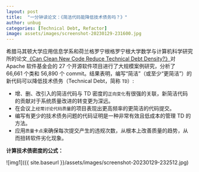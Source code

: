 ```yaml
---
layout: post
title:  "一分钟读论文：《简洁代码能降低技术债务吗？》"
author: unbug
categories: [Technical Debt, Refactor]
image: assets/images/screenshot-20230129-231600.jpg
---
```

希腊马其顿大学应用信息学系和荷兰格罗宁根格罗宁根大学数学与计算机科学研究所的论文[《Can Clean New Code Reduce Technical Debt Density?》][paper1-url]对 Apache 软件基金会的 27 个开源软件项目进行了大规模案例研究，分析了 66,661 个类和 56,890 个 commit。结果表明，编写“简洁”（或至少“更简洁”）的新代码可以降低技术债务（Technical Debt，简称 `TD`）:

- 增、删、改引入的简洁代码与 TD 密度的`正向变化`有很强的关联，新简洁代码的贡献对于系统质量改进的转变更为深远。
- 在会议上`经常讨论代码质量`的项⽬表现出更⾼频率的更简洁的代码提交。
- 编写有更少的技术债务问题的代码证明是⼀种⾮常有效且低成本的管理 TD 的⽅法。
- 应⽤`质量卡点`来确保每次提交产⽣的违规次数，从根本上改善质量的趋势，从⽽扭转软件劣化现象。

**计算技术债密度的公式：**

![img1]({{ site.baseurl }}/assets/images/screenshot-20230129-232512.jpg)


[paper1-url]: https://www.semanticscholar.org/reader/0c4ce3c4a05ee326f4cbcb128df93baa7ac7dc45